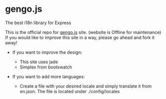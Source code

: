 gengo.js
=======

 The best i18n library for Express

This is the official repo for [gengo.js](http://www.gengojs.com) site. (website is Offline for maintenance)
If you would like to improve this site in a way, please go ahead and fork it away!

* If you want to improve the design:
    * This site uses jade
    * Simplex from bootswatch

* If you want to add more languages:
    * Create a file with your desired locale and simply translate it from en.json. The file is located under ./config/locales
